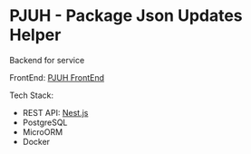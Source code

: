 # PJUH - Package Json Updates Helper

Backend for service

FrontEnd: [PJUH FrontEnd](https://github.com/mishantrop/pjuh-frontend)

Tech Stack:
- REST API: [Nest.js](https://github.com/nestjs/nest)
- PostgreSQL
- MicroORM
- Docker
